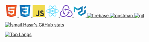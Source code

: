 <!---
<h3 align="left">Tech Stack:</h3>
--->
<p align="left"> 
    <a href="https://www.w3.org/html/" target="_blank" rel="noreferrer"> <img src="https://raw.githubusercontent.com/devicons/devicon/1119b9f84c0290e0f0b38982099a2bd027a48bf1/icons/html5/html5-original.svg" alt="html5" width="40" height="40"/> </a> 
    <a href="https://www.w3schools.com/css/" target="_blank" rel="noreferrer"> <img src="https://raw.githubusercontent.com/devicons/devicon/1119b9f84c0290e0f0b38982099a2bd027a48bf1/icons/css3/css3-original.svg" alt="css3" width="40" height="40"/> </a> 
     <a href="https://developer.mozilla.org/en-US/docs/Web/JavaScript" target="_blank" rel="noreferrer"> <img src="https://raw.githubusercontent.com/devicons/devicon/master/icons/javascript/javascript-original.svg" alt="javascript" width="40" height="40"/> </a>
    <a href="https://reactjs.org/" target="_blank" rel="noreferrer"> <img src="https://raw.githubusercontent.com/devicons/devicon/1119b9f84c0290e0f0b38982099a2bd027a48bf1/icons/react/react-original.svg" alt="react" width="40" height="40"/> </a>
    <a href="https://redux.js.org/" target="_blank" rel="noreferrer"> <img src="https://raw.githubusercontent.com/devicons/devicon/1119b9f84c0290e0f0b38982099a2bd027a48bf1/icons/redux/redux-original.svg" alt="redux" width="40" height="40"/> </a> 
     <a href="https://https:/mui.com/" target="_blank" rel="noreferrer"> <img src="https://github.com/devicons/devicon/blob/master/icons/materialui/materialui-original.svg" alt="mui" width="40" height="40"/> </a> 
    <a href="https://firebase.google.com/" target="_blank" rel="noreferrer"> <img src="https://www.vectorlogo.zone/logos/firebase/firebase-icon.svg" alt="firebase" width="40" height="40"/> </a> 
    <a href="https://postman.com" target="_blank" rel="noreferrer"> <img src="https://www.vectorlogo.zone/logos/getpostman/getpostman-icon.svg" alt="postman" width="40" height="40"/> </a> 
    <a href="https://git-scm.com/" target="_blank" rel="noreferrer"> <img src="https://www.vectorlogo.zone/logos/git-scm/git-scm-icon.svg" alt="git" width="40" height="40"/> </a>
    
   
    
</p>

<!--
**ismailhasir/ismailhasir** is a ✨ _special_ ✨ repository because its `README.md` (this file) appears on your GitHub profile.
-->

[![İsmail Hasır's GitHub stats](https://github-readme-stats.vercel.app/api?username=ismailhasir&count_private=true&include_all_commits=true&theme=github_dark&show_icons=true&hide_border=true)](https://github.com/ismailhasir/github-readme-stats)


[![Top Langs](https://github-readme-stats.vercel.app/api/top-langs/?username=ismailhasir&count_private=true&layout=compact&theme=github_dark&hide_border=true)](https://github.com/ismailhasir/github-readme-stats)

<!---
 **Certificates:**
- **Build Web Apps with React & Firebase** / *The Net Ninja UK*
- **Modern JavaScript** / *The Net Ninja UK*
- **FrontEnd Masters BootCamp** / *Frontend Masters*
- **JavaScript Algorithms and Data Structures** / *freeCodeCamp*
- **Responsive Web Design Certification** / *freeCodeCamp* 
--->

